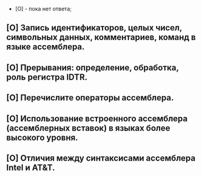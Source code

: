 * [O] - пока нет ответа;
## ​[O] Запись идентификаторов, целых чисел, символьных данных, комментариев, команд в языке ассемблера.
## ​[O] Прерывания: определение, обработка, роль регистра IDTR.
## ​[O] Перечислите операторы ассемблера.
## ​[O] Использование встроенного ассемблера (ассемблерных вставок) в языках более высокого уровня.
## ​[O] Отличия между синтаксисами ассемблера Intel и AT&T.
